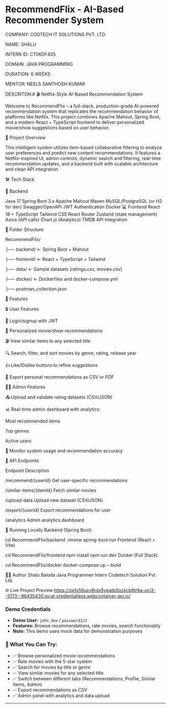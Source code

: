 # RecommendFlix - AI-Based Recommender System


COMPANY: CODTECH IT SOLUTIONS PVT. LTD.


NAME: SHALU


INTERN ID: CT06DF405


DOMAIN: JAVA PROGRAMMING


DURATION: 6 WEEKS


MENTOR: NEELS SANTHOSH KUMAR


DESCRITON:# 🎬 Netflix-Style AI-Based Recommendation System


Welcome to RecommendFlix – a full-stack, production-grade AI-powered recommendation system that replicates the recommendation behavior of platforms like Netflix. This project combines Apache Mahout, Spring Boot, and a modern React + TypeScript frontend to deliver personalized movie/show suggestions based on user behavior.

🚀 Project Overview

This intelligent system utilizes item-based collaborative filtering to analyze user preferences and predict new content recommendations. It features a Netflix-inspired UI, admin controls, dynamic search and filtering, real-time recommendation updates, and a backend built with scalable architecture and clean API integration.

🛠 Tech Stack

🔧 Backend

Java 17
Spring Boot 3.x
Apache Mahout
Maven
MySQL/PostgreSQL (or H2 for dev)
Swagger/OpenAPI
JWT Authentication
Docker
💻 Frontend
React 18 + TypeScript
Tailwind CSS
React Router
Zustand (state management)
Axios (API calls)
Chart.js (Analytics)
TMDB API Integration

📁 Folder Structure

RecommendFlix/

├── backend/ ← Spring Boot + Mahout

├── frontend/ ← React + TypeScript + Tailwind

├── data/ ← Sample datasets (ratings.csv, movies.csv)

├── docker/ ← Dockerfiles and docker-compose.yml

├── postman_collection.json


🌟 Features


🔒 User Features


🔐 Login/signup with JWT


🎯 Personalized movie/show recommendations


🎬 View similar items to any selected title


🔍 Search, filter, and sort movies by genre, rating, release year


👍 Like/Dislike buttons to refine suggestions


📁 Export personal recommendations as CSV or PDF


🧑‍💼 Admin Features


📤 Upload and validate rating datasets (CSV/JSON)


📊 Real-time admin dashboard with analytics:


Most recommended items


Top genres


Active users


🔧 Monitor system usage and recommendation accuracy


📡 API Endpoints


Endpoint	Description


/recommend/{userId}	Get user-specific recommendations


/similar-items/{itemId}	Fetch similar movies


/upload-data	Upload new dataset (CSV/JSON)


/export/{userId}	Export recommendations for user


/analytics	Admin analytics dashboard


🧪 Running Locally Backend (Spring Boot)


cd RecommendFlix/backend ./mvnw spring-boot:run Frontend (React + Vite)


cd RecommendFlix/frontend npm install npm run dev Docker (Full Stack)


cd RecommendFlix/docker docker-compose up --build


🧑‍💻 Author Shalu Baloda Java Programmer Intern Codetech Solution Pvt. Ltd.


🌐 Live Project Preview:https://zp1v56uxy8rdx5ypatb0ockcb9tr6a-oci3--5173--96435430.local-credentialless.webcontainer-api.io/

### Demo Credentials
- **Demo User:** `john_doe` / `password123`
- **Features:** Browse recommendations, rate movies, search functionality
- **Note:** This demo uses mock data for demonstration purposes

### 🎯 What You Can Try:
- ✅ Browse personalized movie recommendations
- ✅ Rate movies with the 5-star system
- ✅ Search for movies by title or genre
- ✅ View similar movies for any selected title
- ✅ Switch between different tabs (Recommendations, Profile, Similar Items, Admin)
- ✅ Export recommendations as CSV
- ✅ Admin panel with analytics and data upload

---
